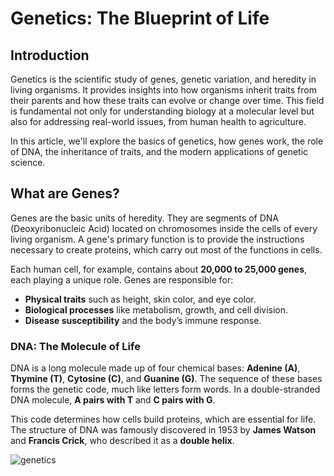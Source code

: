 # Genetics: The Blueprint of Life

## Introduction

Genetics is the scientific study of genes, genetic variation, and heredity in living organisms. It provides insights into how organisms inherit traits from their parents and how these traits can evolve or change over time. This field is fundamental not only for understanding biology at a molecular level but also for addressing real-world issues, from human health to agriculture.

In this article, we'll explore the basics of genetics, how genes work, the role of DNA, the inheritance of traits, and the modern applications of genetic science.

## What are Genes?


Genes are the basic units of heredity. They are segments of DNA (Deoxyribonucleic Acid) located on chromosomes inside the cells of every living organism. A gene's primary function is to provide the instructions necessary to create proteins, which carry out most of the functions in cells.

Each human cell, for example, contains about **20,000 to 25,000 genes**, each playing a unique role. Genes are responsible for:

- **Physical traits** such as height, skin color, and eye color.
- **Biological processes** like metabolism, growth, and cell division.
- **Disease susceptibility** and the body’s immune response.

### DNA: The Molecule of Life

DNA is a long molecule made up of four chemical bases: **Adenine (A)**, **Thymine (T)**, **Cytosine (C)**, and **Guanine (G)**. The sequence of these bases forms the genetic code, much like letters form words. In a double-stranded DNA molecule, **A pairs with T** and **C pairs with G**.

This code determines how cells build proteins, which are essential for life. The structure of DNA was famously discovered in 1953 by **James Watson** and **Francis Crick**, who described it as a **double helix**.


![genetics](https://github.com/user-attachments/assets/a5340f4f-0457-485f-a24f-8e7be68ee866)


